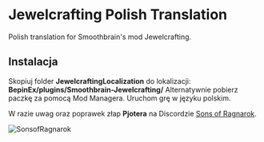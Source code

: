 # Jewelcrafting Polish Translation
Polish translation for Smoothbrain's mod Jewelcrafting.

## Instalacja

Skopiuj folder **JewelcraftingLocalization** do lokalizacji: **BepinEx/plugins/Smoothbrain-Jewelcrafting/**
Alternatywnie pobierz paczkę za pomocą Mod Managera.
Uruchom grę w języku polskim.


W razie uwag oraz poprawek złap **Pjotera** na Discordzie [Sons of Ragnarok](https://discord.gg/bhzxCZVezB).

![SonsofRagnarok](https://i.imgur.com/G6SKC1W.png)